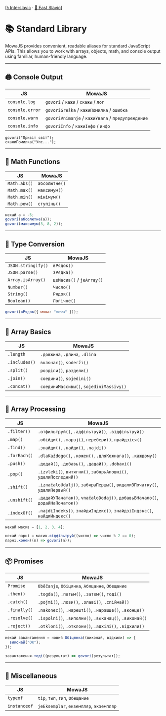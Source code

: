 [[🌀 Interslavic](../03_stdlib.md) · [🌲 East Slavic](../east/03_stdlib.md)]

# 📚 Standard Library

MowaJS provides convenient, readable aliases for standard JavaScript APIs. This allows you to work with arrays, objects, math, and console output using familiar, human-friendly language.

---

## 🖨️ Console Output

| JS              | MowaJS                                      |
|------------------|---------------------------------------------|
| `console.log`    | `govori` / `кажи` / `скажы` / `лог`          |
| `console.error`  | `govoriGreška` / `кажиПомилка` / `ошибка`   |
| `console.warn`   | `govoriVnimanje` / `кажиУвага` / `предупреждение` |
| `console.info`   | `govoriInfo` / `кажиІнфо` / `инфо`           |

```mowa
govori("Привіт світ");
скажиПомилка("Упс...");
```

---

## 🧮 Math Functions

| JS            | MowaJS         |
|----------------|----------------|
| `Math.abs()`   | `абсолютне()`  |
| `Math.max()`   | `максимум()`   |
| `Math.min()`   | `мінімум()`    |
| `Math.pow()`   | `ступінь()`    |

```js
нехай a = -5;
govori(абсолютне(a));
govori(максимум(3, 8, 2));
```

---

## 🔄 Type Conversion

| JS                  | MowaJS                            |
|----------------------|-----------------------------------|
| `JSON.stringify()`   | `вРядок()`                        |
| `JSON.parse()`       | `зРядка()`                        |
| `Array.isArray()`    | `цеМасив()` / `jeArray()`        |
| `Number()`           | `Число()`                         |
| `String()`           | `Рядок()`                         |
| `Boolean()`          | `Логічне()`                       |

```js
govori(вРядок({ мова: "mowa" }));
```

---

## 🧰 Array Basics

| JS           | MowaJS                                      |
|---------------|---------------------------------------------|
| `.length`     | `.довжина`, `.длина`, `.dlina`              |
| `.includes()` | `включає()`, `soderži()`                    |
| `.split()`    | `розділи()`, `раздели()`                   |
| `.join()`     | `соедини()`, `sojedini()`                  |
| `.concat()`   | `соединиМассивы()`, `sojediniMassivy()`    |

---

## 🧰 Array Processing

| JS            | MowaJS                                                           |
|----------------|------------------------------------------------------------------|
| `.filter()`    | `.отфильтруй()`, `.адфільтруй()`, `.відфільтруй()`              |
| `.map()`       | `.обійди()`, `.mapuj()`, `перебери()`, `прайдзіся()`           |
| `.find()`      | `.знайди()`, `.найди()`, `.najdi()`                            |
| `.forEach()`   | `.dlaKaždogo()`, `.кожен()`, `.дляКожнага()`, `.каждому()`     |
| `.push()`      | `.додай()`, `.добавь()`, `.дадай()`, `.dobavi()`               |
| `.pop()`       | `.izvleki()`, `витягни()`, `забярыАпошні()`, `удалиПоследний()`|
| `.shift()`     | `.iznačaloUdalj()`, `забярыПершы()`, `видалиЗПочатку()`, `удалиПервый()` |
| `.unshift()`   | `.дадайУПачатак()`, `vnačaloDodaj()`, `добавьВНачало()`, `додайНаПочаток()` |
| `.indexOf()`   | `.najdiIndeks()`, `знайдиІндекс()`, `знайдзіІндэкс()`, `найдиИндекс()`     |

```js
нехай масив = [1, 2, 3, 4];

нехай парні = масив.відфільтруй((число) => число % 2 == 0);
парні.кожен((n) => govori(n));
```

---

## 📦 Promises

| JS            | MowaJS                                                    |
|----------------|-----------------------------------------------------------|
| `Promise`      | `Oběčanje`, `Обіцянка`, `Абяцанне`, `Обещание`           |
| `.then()`      | `.togda()`, `.патым()`, `.затем()`, `тоді()`             |
| `.catch()`     | `.pojmi()`, `.лови()`, `.злаві()`, `.спіймай()`          |
| `.finally()`   | `.nakonec()`, `.нарешті()`, `.нарэшце()`, `.вконце()`   |
| `.resolve()`   | `.ispolni()`, `.виполни()`, `.выканац()`, `.виконай()`   |
| `.reject()`    | `.otkloni()`, `.отклони()`, `.адхілі()`, `.відхили()`   |

```js
нехай завантаження = новий Обіцянка((виконай, відхили) => {
  виконай("OK");
});

завантаження.тоді((результат) => govori(результат));
```

---

## 🧪 Miscellaneous

| JS            | MowaJS                                 |
|----------------|------------------------------------------|
| `typeof`       | `tip`, `тып`, `тип`, `Обещание`         |
| `instanceof`   | `jeEksemplar`, `екземпляр`, `экземпляр` |